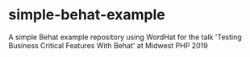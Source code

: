 # simple-behat-example
A simple Behat example repository using WordHat for the talk 'Testing Business Critical Features With Behat' at Midwest PHP 2019
